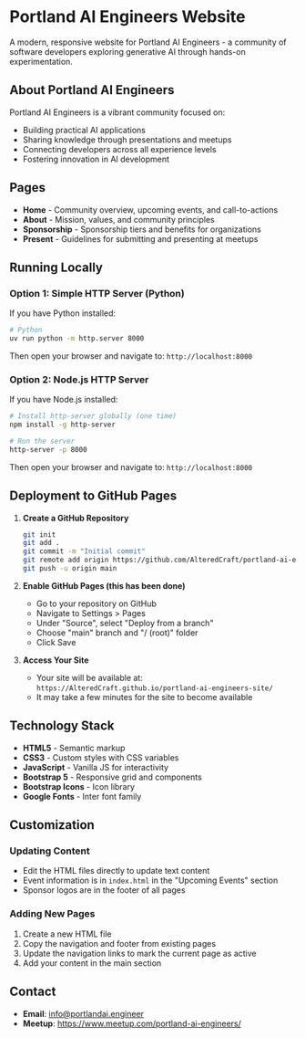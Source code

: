 # Portland AI Engineers Website

A modern, responsive website for Portland AI Engineers - a community of software developers exploring generative AI through hands-on experimentation.

## About Portland AI Engineers

Portland AI Engineers is a vibrant community focused on:
- Building practical AI applications
- Sharing knowledge through presentations and meetups
- Connecting developers across all experience levels
- Fostering innovation in AI development

## Pages

- **Home** - Community overview, upcoming events, and call-to-actions
- **About** - Mission, values, and community principles
- **Sponsorship** - Sponsorship tiers and benefits for organizations
- **Present** - Guidelines for submitting and presenting at meetups

## Running Locally

### Option 1: Simple HTTP Server (Python)

If you have Python installed:

```bash
# Python
uv run python -m http.server 8000

```

Then open your browser and navigate to: `http://localhost:8000`

### Option 2: Node.js HTTP Server

If you have Node.js installed:

```bash
# Install http-server globally (one time)
npm install -g http-server

# Run the server
http-server -p 8000
```

Then open your browser and navigate to: `http://localhost:8000`


## Deployment to GitHub Pages

1. **Create a GitHub Repository**
   ```bash
   git init
   git add .
   git commit -m "Initial commit"
   git remote add origin https://github.com/AlteredCraft/portland-ai-engineers-site.git
   git push -u origin main
   ```

2. **Enable GitHub Pages (this has been done)**
   - Go to your repository on GitHub
   - Navigate to Settings > Pages
   - Under "Source", select "Deploy from a branch"
   - Choose "main" branch and "/ (root)" folder
   - Click Save

3. **Access Your Site**
   - Your site will be available at: `https://AlteredCraft.github.io/portland-ai-engineers-site/`
   - It may take a few minutes for the site to become available

## Technology Stack

- **HTML5** - Semantic markup
- **CSS3** - Custom styles with CSS variables
- **JavaScript** - Vanilla JS for interactivity
- **Bootstrap 5** - Responsive grid and components
- **Bootstrap Icons** - Icon library
- **Google Fonts** - Inter font family

## Customization

### Updating Content
- Edit the HTML files directly to update text content
- Event information is in `index.html` in the "Upcoming Events" section
- Sponsor logos are in the footer of all pages


### Adding New Pages
1. Create a new HTML file
2. Copy the navigation and footer from existing pages
3. Update the navigation links to mark the current page as active
4. Add your content in the main section

## Contact

- **Email**: info@portlandai.engineer
- **Meetup**: https://www.meetup.com/portland-ai-engineers/
